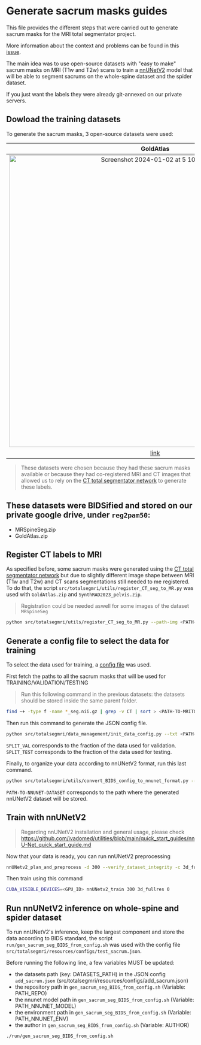 # Generate sacrum masks guides

This file provides the different steps that were carried out to generate sacrum masks for the MRI total segmentator project.

More information about the context and problems can be found in this [issue](https://github.com/neuropoly/totalsegmentator-mri/issues/18).

The main idea was to use open-source datasets with "easy to make" sacrum masks on MRI (T1w and T2w) scans to train a [nnUNetV2](https://github.com/MIC-DKFZ/nnUNet) model that will be able to segment sacrums on the whole-spine dataset and the spider dataset.

If you just want the labels they were already git-annexed on our private servers.

## Dowload the training datasets

To generate the sacrum masks, 3 open-source datasets were used:

| GoldAtlas | SynthRAD2023 | MRSpineSeg |
| :---: | :---: | :---: |
| <img width="780" alt="Screenshot 2024-01-02 at 5 10 39 AM" src="https://github.com/neuropoly/totalsegmentator-mri/assets/68945192/a324ba05-1118-4eb3-bd4f-f9aabd077477">  | <img width="628" alt="Screenshot 2024-01-02 at 5 10 53 AM" src="https://github.com/neuropoly/totalsegmentator-mri/assets/68945192/10ddd780-ec42-4540-a091-19d2b2dc3e53"> | <img width="671" alt="Screenshot 2024-01-02 at 5 11 19 AM" src="https://github.com/neuropoly/totalsegmentator-mri/assets/68945192/a0069483-ad59-48bd-9c3e-a436888a39d7"> |
| [link](https://zenodo.org/records/583096) | [link](https://aapm.onlinelibrary.wiley.com/doi/full/10.1002/mp.16529) | [link](https://paperswithcode.com/dataset/mrspineseg-challenge) |

> These datasets were chosen because they had these sacrum masks available or because they had co-registered MRI and CT images that allowed us to rely on the [CT total segmentator network](https://github.com/wasserth/TotalSegmentator) to generate these labels.

These datasets were BIDSified and stored on our private google drive, under `reg2pam50`:
- 
- MRSpineSeg.zip
- GoldAtlas.zip

## Register CT labels to MRI

As specified before, some sacrum masks were generated using the [CT total segmentator network](https://github.com/wasserth/TotalSegmentator) but due to slightly different image shape between MRI (T1w and T2w) and CT scans segmentations still needed to me registered. To do that, the script `src/totalsegmri/utils/register_CT_seg_to_MR.py` was used with `GoldAtlas.zip` and `SynthRAD2023_pelvis.zip`.

> Registration could be needed aswell for some images of the dataset `MRSpineSeg`

```bash
python src/totalsegmri/utils/register_CT_seg_to_MR.py --path-img <PATH-TO-BIDS-FOLDER>
```

## Generate a config file to select the data for training

To select the data used for training, a [config file](https://github.com/spinalcordtoolbox/disc-labeling-hourglass/issues/25#issuecomment-1695818382) was used. 

First fetch the paths to all the sacrum masks that will be used for TRAINING/VALIDATION/TESTING

> Run this following command in the previous datasets: the datasets should be stored inside the same parent folder.

```bash
find ~+ -type f -name *_seg.nii.gz | grep -v CT | sort > <PATH-TO-MRITOTALSEG-REPO>/src/totalsegmri/resources/configs/train_sacrum.txt
```

Then run this command to generate the JSON config file.

```bash
python src/totalsegmri/data_management/init_data_config.py --txt <PATH-TO-MRITOTALSEG-REPO>/src/totalsegmri/resources/configs/train_sacrum.txt --type LABEL --split-validation SPLIT_VAL --split-test SPLIT_TEST
```

`SPLIT_VAL` corresponds to the fraction of the data used for validation.
`SPLIT_TEST` corresponds to the fraction of the data used for testing.

Finally, to organize your data according to nnUNetV2 format, run this last command.

```bash
python src/totalsegmri/utils/convert_BIDS_config_to_nnunet_format.py --config <PATH-TO-MRITOTALSEG-REPO>/src/totalsegmri/resources/configs/train_sacrum.json --path-out <PATH-TO-NNUNET-DATASET> -dnum 300
```

`PATH-TO-NNUNET-DATASET` corresponds to the path where the generated nnUNetV2 dataset will be stored.

## Train with nnUNetV2

> Regarding nnUNetV2 installation and general usage, please check https://github.com/ivadomed/utilities/blob/main/quick_start_guides/nnU-Net_quick_start_guide.md

Now that your data is ready, you can run nnUNetV2 preprocessing

```bash
nnUNetv2_plan_and_preprocess -d 300 --verify_dataset_integrity -c 3d_fullres
```

Then train using this command

```bash
CUDA_VISIBLE_DEVICES=<GPU_ID> nnUNetv2_train 300 3d_fullres 0
```

## Run nnUNetV2 inference on whole-spine and spider dataset

To run nnUNetV2's inference, keep the largest component and store the data according to BIDS standard, the script `run/gen_sacrum_seg_BIDS_from_config.sh` was used with the config file `src/totalsegmri/resources/configs/test_sacrum.json`.

Before running the following line, a few variables MUST be updated:
- the datasets path (key: DATASETS_PATH) in the JSON config `add_sacrum.json` (src/totalsegmri/resources/configs/add_sacrum.json)
- the repository path in `gen_sacrum_seg_BIDS_from_config.sh` (Variable: PATH_REPO)
- the nnunet model path in `gen_sacrum_seg_BIDS_from_config.sh` (Variable: PATH_NNUNET_MODEL)
- the environment path in `gen_sacrum_seg_BIDS_from_config.sh` (Variable: PATH_NNUNET_ENV)
- the author in `gen_sacrum_seg_BIDS_from_config.sh` (Variable: AUTHOR)

```bash
./run/gen_sacrum_seg_BIDS_from_config.sh
```





